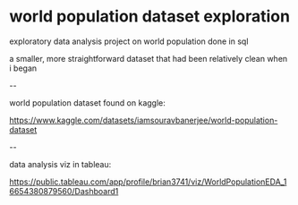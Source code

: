 # world population dataset exploration

exploratory data analysis project on world population done in sql

a smaller, more straightforward dataset that had been relatively clean when i began

--

world population dataset found on kaggle:

https://www.kaggle.com/datasets/iamsouravbanerjee/world-population-dataset

--

data analysis viz in tableau:

https://public.tableau.com/app/profile/brian3741/viz/WorldPopulationEDA_16654380879560/Dashboard1
